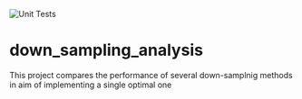 ![Unit Tests](https://github.com/halabikeren/down_sampling_analysis/workflows/Unit%20Tests/badge.svg)

# down_sampling_analysis
This project compares the performance of several down-samplnig methods in aim of implementing a single optimal one

